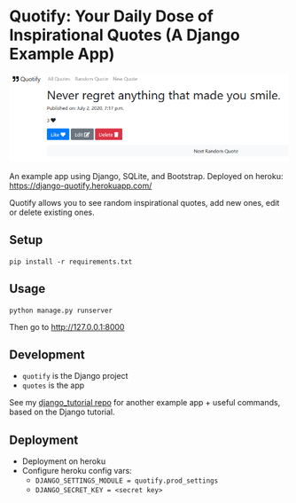 # Quotify: Your Daily Dose of Inspirational Quotes (A Django Example App)

![screenshot](docs/screenshot.png)

An example app using Django, SQLite, and Bootstrap. Deployed on heroku: https://django-quotify.herokuapp.com/

Quotify allows you to see random inspirational quotes, add new ones, edit or delete existing ones.

## Setup

```
pip install -r requirements.txt
```

## Usage

```
python manage.py runserver
```

Then go to http://127.0.0.1:8000

## Development

* `quotify` is the Django project
* `quotes` is the app

See my [django_tutorial repo](https://github.com/stefanbschneider/django_tutorial) for another example app + useful commands,
based on the Django tutorial.

## Deployment

* Deployment on heroku
* Configure heroku config vars:
    * `DJANGO_SETTINGS_MODULE = quotify.prod_settings`
    * `DJANGO_SECRET_KEY = <secret key>`
